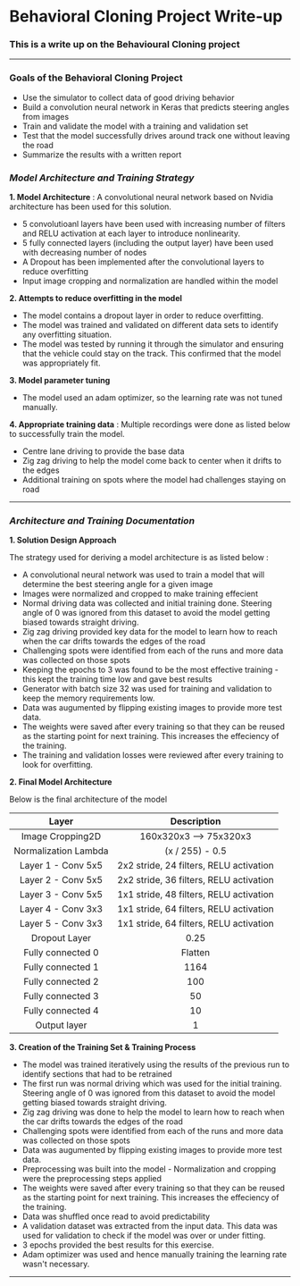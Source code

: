 # **Behavioral Cloning Project Write-up** 

### This is a write up on the Behavioural Cloning project


---

### **Goals of the Behavioral Cloning Project**


* Use the simulator to collect data of good driving behavior
* Build a convolution neural network in Keras that predicts steering angles from images
* Train and validate the model with a training and validation set
* Test that the model successfully drives around track one without leaving the road
* Summarize the results with a written report


[//]: # (Image References)

[image1]: ./examples/placeholder.png "Model Visualization"
[image2]: ./examples/placeholder.png "Grayscaling"
[image3]: ./examples/placeholder_small.png "Recovery Image"
[image4]: ./examples/placeholder_small.png "Recovery Image"
[image5]: ./examples/placeholder_small.png "Recovery Image"
[image6]: ./examples/placeholder_small.png "Normal Image"
[image7]: ./examples/placeholder_small.png "Flipped Image"


### *Model Architecture and Training Strategy*

**1. Model Architecture** : A convolutional neural network based on Nvidia architecture has been used for this solution.

* 5 convolutioanl layers have been used with increasing number of filters and RELU activation at each layer to introduce nonlinearity.
* 5 fully connected layers (including the output layer) have been used with decreasing number of nodes
* A Dropout has been implemented after the convolutional layers to reduce overfitting
* Input image cropping and normalization are handled within the model

**2. Attempts to reduce overfitting in the model**

* The model contains a dropout layer in order to reduce overfitting. 
* The model was trained and validated on different data sets to identify any overfitting situation.
* The model was tested by running it through the simulator and ensuring that the vehicle could stay on the track. This confirmed that the model was appropriately fit.

**3. Model parameter tuning**

* The model used an adam optimizer, so the learning rate was not tuned manually.

**4. Appropriate training data** : Multiple recordings were done as listed below to successfully train the model.

* Centre lane driving to provide the base data
* Zig zag driving to help the model come back to center when it drifts to the edges
* Additional training on spots where the model had challenges staying on road

---

### *Architecture and Training Documentation*

**1. Solution Design Approach**

The strategy used for deriving a model architecture is as listed below :

* A convolutional neural network was used to train a model that will determine the best steering angle for a given image
* Images were normalized and cropped to make training effecient
* Normal driving data was collected and initial training done.  Steering angle of 0 was ignored from this dataset to avoid the model getting biased towards straight driving.
* Zig zag driving provided key data for the model to learn how to reach when the car drifts towards the edges of the road
* Challenging spots were identified from each of the runs and more data was collected on those spots
* Keeping the epochs to 3 was found to be the most effective training - this kept the training time low and gave best results
* Generator with batch size 32 was used for training and validation to keep the memory requirements low.
* Data was augumented by flipping existing images to provide more test data.
* The weights were saved after every training so that they can be reused as the starting point for next training.  This increases the effeciency of the training.
* The training and validation losses were reviewed after every training to look for overfitting.


**2. Final Model Architecture**

Below is the final architecture of the model

| Layer         		|     Description	        					| 
|:---------------------:|:---------------------------------------------:| 
| Image Cropping2D 		| 160x320x3 --> 75x320x3						|
| Normalization	Lambda  | (x / 255) - 0.5								|
| Layer 1 - Conv 5x5  	| 2x2 stride, 24 filters, RELU activation	 	|
| Layer 2 - Conv 5x5  	| 2x2 stride, 36 filters, RELU activation	 	|
| Layer 3 - Conv 5x5  	| 1x1 stride, 48 filters, RELU activation	 	|
| Layer 4 - Conv 3x3  	| 1x1 stride, 64 filters, RELU activation	 	|
| Layer 5 - Conv 3x3  	| 1x1 stride, 64 filters, RELU activation	 	|
| Dropout Layer    		| 0.25	 										|
| Fully connected 0		| Flatten										|
| Fully connected 1		| 1164											|
| Fully connected 2		| 100											|
| Fully connected 3		| 50											|
| Fully connected 4		| 10											|
| Output layer			| 1												|


**3. Creation of the Training Set & Training Process**


* The model was trained iteratively using the results of the previous run to identify sections that had to be retrained
* The first run was normal driving which was used for the initial training.  Steering angle of 0 was ignored from this dataset to avoid the model getting biased towards straight driving.
* Zig zag driving was done to help the model to learn how to reach when the car drifts towards the edges of the road
* Challenging spots were identified from each of the runs and more data was collected on those spots
* Data was augumented by flipping existing images to provide more test data.
* Preprocessing was built into the model - Normalization and cropping were the preprocessing steps applied
* The weights were saved after every training so that they can be reused as the starting point for next training.  This increases the effeciency of the training.
* Data was shuffled once read to avoid predictability
* A validation dataset was extracted from the input data.  This data was used for validation to check if the model was over or under fitting.
* 3 epochs provided the best results for this exercise.
* Adam optimizer was used and hence  manually training the learning rate wasn't necessary.

---